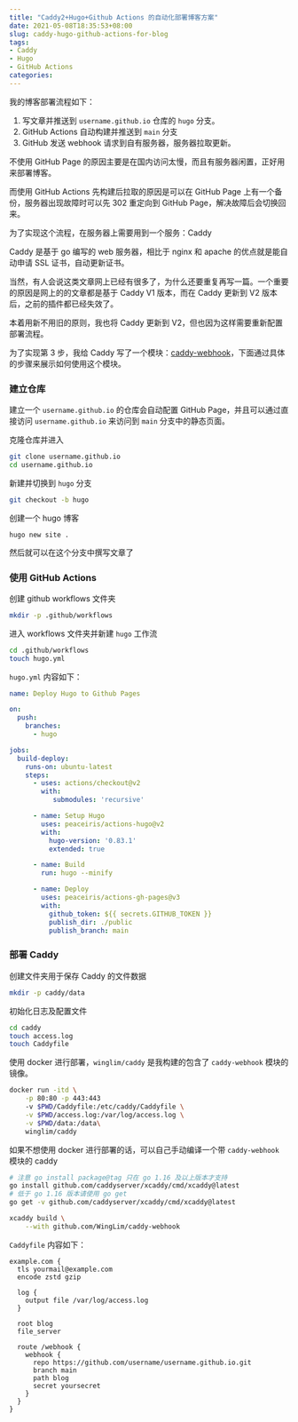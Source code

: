 ```yaml
---
title: "Caddy2+Hugo+Github Actions 的自动化部署博客方案"
date: 2021-05-08T18:35:53+08:00
slug: caddy-hugo-github-actions-for-blog
tags:
- Caddy
- Hugo
- GitHub Actions
categories:
---
```




我的博客部署流程如下：

1. 写文章并推送到 `username.github.io` 仓库的 `hugo` 分支。
2. GitHub Actions 自动构建并推送到 `main` 分支
3. GitHub 发送 webhook 请求到自有服务器，服务器拉取更新。



不使用 GitHub Page 的原因主要是在国内访问太慢，而且有服务器闲置，正好用来部署博客。

而使用 GitHub Actions 先构建后拉取的原因是可以在 GitHub Page 上有一个备份，服务器出现故障时可以先 302 重定向到 GitHub Page，解决故障后会切换回来。



为了实现这个流程，在服务器上需要用到一个服务：Caddy

Caddy 是基于 go 编写的 web 服务器，相比于 nginx 和 apache 的优点就是能自动申请 SSL 证书，自动更新证书。

当然，有人会说这类文章网上已经有很多了，为什么还要重复再写一篇。一个重要的原因是网上的的文章都是基于 Caddy V1 版本，而在 Caddy 更新到 V2 版本后，之前的插件都已经失效了。

本着用新不用旧的原则，我也将 Caddy 更新到 V2，但也因为这样需要重新配置部署流程。

为了实现第 3 步，我给 Caddy 写了一个模块：[caddy-webhook](https://github.com/WingLim/caddy-webhook)，下面通过具体的步骤来展示如何使用这个模块。



### 建立仓库

建立一个 `username.github.io` 的仓库会自动配置 GitHub Page，并且可以通过直接访问 `username.github.io` 来访问到 `main` 分支中的静态页面。

克隆仓库并进入

```bash
git clone username.github.io
cd username.github.io
```

新建并切换到 `hugo` 分支

```bash
git checkout -b hugo
```

创建一个 hugo 博客

```
hugo new site .
```

然后就可以在这个分支中撰写文章了



### 使用 GitHub Actions

创建 github workflows 文件夹

```bash
mkdir -p .github/workflows
```

进入 workflows 文件夹并新建 `hugo` 工作流

```bash
cd .github/workflows
touch hugo.yml
```

`hugo.yml` 内容如下：

```yaml
name: Deploy Hugo to Github Pages

on:
  push:
    branches:
      - hugo

jobs:
  build-deploy:
    runs-on: ubuntu-latest
    steps:
      - uses: actions/checkout@v2
        with:
           submodules: 'recursive'

      - name: Setup Hugo
        uses: peaceiris/actions-hugo@v2
        with:
          hugo-version: '0.83.1'
          extended: true

      - name: Build
        run: hugo --minify

      - name: Deploy
        uses: peaceiris/actions-gh-pages@v3
        with:
          github_token: ${{ secrets.GITHUB_TOKEN }}
          publish_dir: ./public
          publish_branch: main
```



### 部署 Caddy

创建文件夹用于保存 Caddy 的文件数据

```bash
mkdir -p caddy/data
```

初始化日志及配置文件

```bash
cd caddy
touch access.log
touch Caddyfile
```

使用 docker 进行部署，`winglim/caddy` 是我构建的包含了 `caddy-webhook` 模块的镜像。

```bash
docker run -itd \
    -p 80:80 -p 443:443
    -v $PWD/Caddyfile:/etc/caddy/Caddyfile \
    -v $PWD/access.log:/var/log/access.log \
    -v $PWD/data:/data\
    winglim/caddy
```

如果不想使用 docker 进行部署的话，可以自己手动编译一个带 `caddy-webhook` 模块的 caddy

```bash
# 注意 go install package@tag 只在 go 1.16 及以上版本才支持
go install github.com/caddyserver/xcaddy/cmd/xcaddy@latest
# 低于 go 1.16 版本请使用 go get
go get -v github.com/caddyserver/xcaddy/cmd/xcaddy@latest

xcaddy build \
	--with github.com/WingLim/caddy-webhook
```



`Caddyfile` 内容如下：

```
example.com {
  tls yourmail@example.com
  encode zstd gzip

  log {
    output file /var/log/access.log
  }

  root blog
  file_server
  
  route /webhook {
    webhook {
      repo https://github.com/username/username.github.io.git
      branch main
      path blog
      secret yoursecret
    }
  }
}
```


